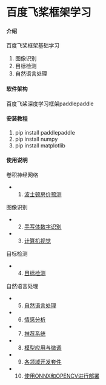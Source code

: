 # 百度飞桨框架学习

#### 介绍
百度飞桨框架基础学习
1. 图像识别
2. 目标检测
3. 自然语言处理
#### 软件架构
百度飞桨深度学习框架paddlepaddle


#### 安装教程

1.  pip install paddlepaddle
2.  pip install numpy
3.  pip install matplotlib

#### 使用说明

卷积神经网络

- 1.  [波士顿房价预测](./1.boston房价预测)

图像识别
- 2.  [手写体数字识别](./2.手写体数字识别)
- 3.  [计算机视觉](./3.计算机视觉)

目标检测
- 4.  [目标检测](./4.目标检测)

自然语言处理
- 5.  [自然语言处理](./5.自然语言处理)
- 6.  [情感分析](./6.情感分析)
- 7.  [推荐系统](./7.推荐系统)
- 8.  [模型应用与微调](./8.预训练模型的应用和微调)
- 9.  [各领域开发套件](./9.各领域开发套件)
- 10.  [使用ONNX和OPENCV进行部署](./10.使用ONNX和OPENCV进行部署)
